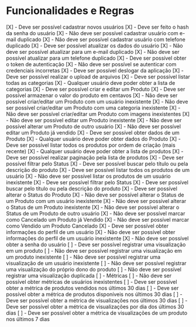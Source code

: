 # Funcionalidades e Regras

[X] - Deve ser possível cadastrar novos usuários
  [X] - Deve ser feito o hash da senha do usuário
  [X] - Não deve ser possível cadastrar usuário com e-mail duplicado
  [X] - Não deve ser possível cadastrar usuário com telefone duplicado
[X] - Deve ser possível atualizar os dados do usuário
  [X] - Não deve ser possível atualizar para um e-mail duplicado
  [X] - Não deve ser possível atualizar para um telefone duplicado
[X] - Deve ser possível obter o token de autenticação
  [X] - Não deve ser possível se autenticar com credenciais incorretas
[X] - Deve ser possível deslogar da aplicação
[X] - Deve ser possível realizar o upload de arquivos
[X] - Deve ser possível listar todas as categorias
  [X] - Qualquer usuário deve poder obter a lista de categorias
[X] - Deve ser possível criar e editar um Produto
  [X] - Deve ser possível armazenar o valor do produto em centavos
  [X] - Não deve ser possível criar/editar um Produto com um usuário inexistente
  [X] - Não deve ser possível criar/editar um Produto com uma categoria inexistente
  [X] - Não deve ser possível criar/editar um Produto com imagens inexistentes
  [X] - Não deve ser possível editar um Produto inexistente
  [X] - Não deve ser possível alterar um Produto de outro usuário
  [X] - Não deve ser possível editar um Produto já vendido
[X] - Deve ser possível obter dados de um Produto
  [X] - Qualquer usuário deve poder obter dados do Produto
[X] - Deve ser possível listar todos os produtos por ordem de criação (mais recente)
  [X] - Qualquer usuário deve poder obter a lista de produtos
  [X] - Deve ser possível realizar paginação pela lista de produtos
  [X] - Deve ser possível filtrar pelo Status
  [X] - Deve ser possível buscar pelo título ou pela descrição do produto
[X] - Deve ser possível listar todos os produtos de um usuário
  [X] - Não deve ser possível listar os produtos de um usuário inexistente
  [X] - Deve ser possível filtrar pelo Status
  [X] - Deve ser possível buscar pelo título ou pela descrição do produto
[X] - Deve ser possível alterar o Status do Produto
  [X] - Não deve ser possível alterar o Status de um Produto com um usuário inexistente
  [X] - Não deve ser possível alterar o Status de um Produto inexistente
  [X] - Não deve ser possível alterar o Status de um Produto de outro usuário
  [X] - Não deve ser possível marcar como Cancelado um Produto já Vendido
  [X] - Não deve ser possível marcar como Vendido um Produto Cancelado
[X] - Deve ser possível obter informações do perfil de um usuário
  [X] - Não deve ser possível obter informações do perfil de um usuário inexistente
  [X] - Não deve ser possível obter a senha do usuário
[ ] - Deve ser possível registrar uma visualização em um produto
  [ ] - Não deve ser possível registrar uma visualização em um produto inexistente
  [ ] - Não deve ser possível registrar uma visualização de um usuário inexistente
  [ ] - Não deve ser possível registrar uma visualização do próprio dono do produto
  [ ] - Não deve ser possível registrar uma visualização duplicada
[ ] - Métricas
  [ ] - Não deve ser possível obter métricas de usuários inexistentes
  [ ] - Deve ser possível obter a métrica de produtos vendidos nos últimos 30 dias
  [ ] - Deve ser possível obter a métrica de produtos disponíveis nos últimos 30 dias
  [ ] - Deve ser possível obter a métrica de visualizações nos últimos 30 dias
  [ ] - Deve ser possível obter a métrica de visualizações por dia dos últimos 30 dias
  [ ] - Deve ser possível obter a métrica de visualizações de um produto nos últimos 7 dias